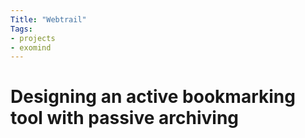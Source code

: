 ```yaml
---
Title: "Webtrail"
Tags:
- projects
- exomind
---
```


# Designing an active bookmarking tool with passive archiving
